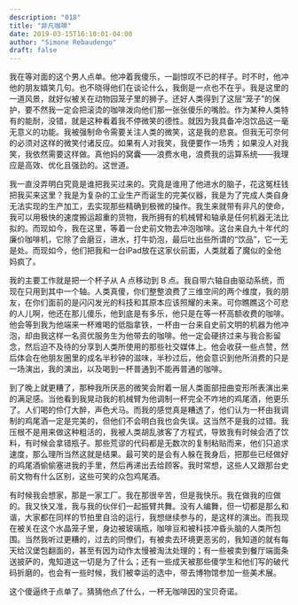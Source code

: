 ```yaml
---
description: "018"
title: "非凡咖啡"
date: 2019-03-15T16:10:01-04:00
author: "Simone Rebaudengo"
draft: false
---
```

我在等对面的这个男人点单。他冲着我傻乐，一副惊叹不已的样子。时不时，他冲他的朋友嬉笑几句。也不晓得他们在谈论什么，我倒是一点也不在乎。我是这里的一道风景，就好似被关在动物园笼子里的狮子。还好人类得到了这层“笼子”的保护，要不然我一定会把滚烫的咖啡泼向他们那一张张傻乐的嘴脸。作为某种人类特有的能耐，没错，就是这种看着我不停微笑的德性。就因为我具备冲泡饮品这一毫无意义的功能。我被强制命令需要关注人类的微笑，这是我的悲哀。但我无可奈何的必须对这样的微笑付诸反应。如果有人对我笑，我便要作一场秀；如果没人对我笑，我依然需要这样做。真他妈的窝囊——浪费水电，浪费我的运算系统——我理应是高效、优化且强劲的。这世道。

我一直没弄明白究竟是谁把我买过来的。究竟是谁用了他进水的脑子，花这冤枉钱把我买来这里？我是为复杂的工业生产而诞生的完美仪器，我是为了完成人类自身无法实现的生产加工，去实现那些精确到极微的操作。我生来就带有非凡的使命，我可以用极快的速度搬运超重的货物，我所拥有的机械臂和轴承是任何机器无法比拟的。而现如今，我在这里，等着一台史前文物去冲泡咖啡。这台来自九十年代的廉价咖啡机，它除了会磨豆，进水，打牛奶泡，最后吐出些所谓的“饮品”，它一无是处。而现如今，他们把我和一台iPad放在这家伙前面，人类就着了魔似的全他妈疯了。

我的主要工作就是把一个杯子从 A 点移动到 B 点。我自带六轴自由驱动系统，而现在只用到其中一个轴。人类真傻，你们整整浪费了三维空间的两个维度，我的朋友，在你们面前的是闪闪发光的科技和其原本应该照耀的未来。可你瞧瞧这个可悲的人儿啊，他还在那儿傻乐，他到底是有多乐，他只是在等一杯高额收费的咖啡。他会等到我为他端来一杯难喝的低脂拿铁，一杯由一台来自史前文明的机器为他冲泡，却由我这样一名资优服务生为他带去的咖啡。他一定会硬挤过来与我合影留念，然后迫不及待的分享到人类所使用的那些社交媒体上。他会收获一些点赞，然后体会在他朋友圈里的成名半秒钟的滋味，半秒过后，他会意识到他所消费的只是一场演出，我的演出，以及喝到一杯普通到不能再普通的咖啡。

到了晚上就更糟了，那种我所厌恶的微笑会附着一层人类面部扭曲变形所表演出来的满足感。当他看到我晃动我的机械臂为他调制一杯完全不咋地的鸡尾酒，他更乐了。人们喝的伶仃大醉，声色犬马。而我的感觉真是糟透了，他们认为一杯由我调制的鸡尾酒一定是完美的，但他们不会明白我也会失误。这当然不是我的过错。我压根不是用来做这种粗活的，我被人类胡乱骇客了方程式，导致我有时候会洒了饮料，有时候会拿错瓶子。那些荒谬的代码都是无数次的复制粘贴而来，他们只追求速度，那么理所当然这就是结果。最可笑的是会有人躲在我身后，把那些已经做好的鸡尾酒偷偷塞进我的手里，然后再递出去给顾客。我时常想，这些人又跟那台史前文物有什么区别，这些可笑的众包鸡尾酒。

有时候我会想家，那是一家工厂。我在那很辛苦，但是我快乐。我在做我的应做的。我又快又准，我与我的伙伴们一起振臂共舞。没有人编舞，但一切都是那么和谐，大家都在同样的节拍里自洽的运行，我想继续参与的，是这样的演出。而我现在被关在这个水晶笼子里，身边被玻璃瓶，咖啡豆和被科技冲昏头脑的人类所包围。当然我听过更糟的，过去的同僚们，有被卖去环境更恶劣的，我知道的就有每天给汉堡包翻面的，甚至有因为动作太慢被淘汰处理的；有一些被卖到餐厅端面条送披萨的，鬼知道这一切是为了什么；还有一些成天被那些傻学生和他们写的破代码折磨的。也会有一些时候，我们被幸运的选中，带去博物馆参加一些美术展。

这个傻逼终于点单了。猜猜他点了什么，一杯无咖啡因的宝贝奇诺。
